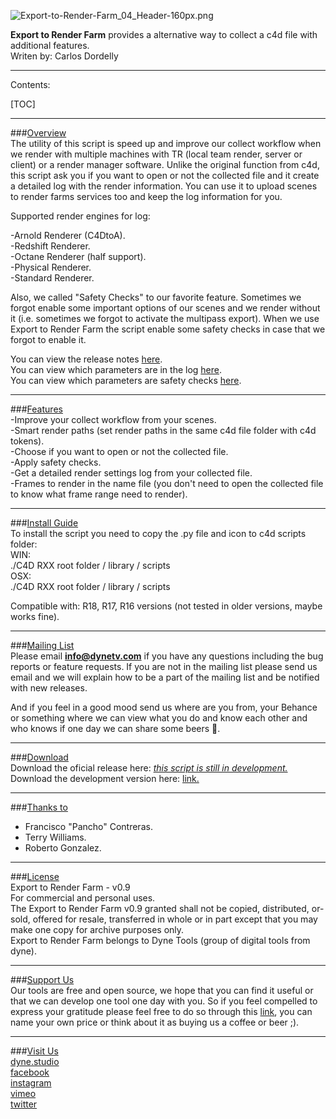 ![Export-to-Render-Farm_04_Header-160px.png](https://bitbucket.org/repo/gk78rnE/images/1495520629-Export-to-Render-Farm_04_Header-160px.png)

**Export to Render Farm** provides a alternative way to collect a c4d file with additional features.   
Writen by: Carlos Dordelly

----------------

Contents:    
       
[TOC]

----------------

###[Overview](https://bitbucket.org/dynestudio/c4d-export-to-render-farm/wiki/Home#markdown-header-overview)   
The utility of this script is speed up and improve our collect workflow when we render with multiple machines with TR (local team render, server or client) or a render manager software. Unlike the original function from c4d, this script ask you if you want to open or not the collected file and it create a detailed log with the render information. You can use it to upload scenes to render farms services too and keep the log information for you.   

Supported render engines for log:   

-Arnold Renderer (C4DtoA).   
-Redshift Renderer.  
-Octane Renderer (half support).  
-Physical Renderer.   
-Standard Renderer.   
 
Also, we called "Safety Checks" to our favorite feature. Sometimes we forgot enable some important options of our scenes and we render without it (i.e. sometimes we forgot to activate the multipass export). When we use Export to Render Farm the script enable some safety checks in case that we forgot to enable it.

You can view the release notes [here](https://bitbucket.org/dynestudio/c4d-export-to-render-farm/wiki/Release%20Notes).   
You can view which parameters are in the log [here](https://bitbucket.org/dynestudio/c4d-export-to-render-farm/wiki/Log%20Details).   
You can view which parameters are safety checks [here](https://bitbucket.org/dynestudio/c4d-export-to-render-farm/wiki/Safety%20Checks).   

----------------

###[Features](https://bitbucket.org/dynestudio/c4d-export-to-render-farm/wiki/Home#markdown-header-features)  
-Improve your collect workflow from your scenes.  
-Smart render paths (set render paths in the same c4d file folder with c4d tokens).   
-Choose if you want to open or not the collected file.   
-Apply safety checks.   
-Get a detailed render settings log from your collected file.   
-Frames to render in the name file (you don't need to open the collected file to know what frame range need to render).

----------------

###[Install Guide](https://bitbucket.org/dynestudio/c4d-export-to-render-farm/wiki/Home#markdown-header-install-guide)  
To install the script you need to copy the .py file and icon to c4d scripts folder:   
WIN:   
./C4D RXX root folder / library / scripts   
OSX:   
./C4D RXX root folder / library / scripts   


Compatible with: R18, R17, R16 versions (not tested in older versions, maybe works fine).   

----------------

###[Mailing List](https://bitbucket.org/dynestudio/c4d-export-to-render-farm/wiki/Home#markdown-header-mailing-list)   
Please email **info@dynetv.com** if you have any questions including the bug reports or feature requests. If you are not in the mailing list please send us email and we will explain how to be a part of the mailing list and be notified with new releases.   

And if you feel in a good mood send us where are you from, your Behance or something where we can view what you do and know each other and who knows if one day we can share some beers :beers:.   

----------------

###[Download](https://bitbucket.org/dynestudio/c4d-export-to-render-farm/wiki/Home#markdown-header-download)   
Download the oficial release here: [*this script is still in development.*](https://bitbucket.org/dynestudio/c4d-export-to-render-farm/downloads/)   
Download the development version here: [link.](https://bitbucket.org/dynestudio/c4d-export-to-render-farm/downloads/)   

----------------

###[Thanks to](https://bitbucket.org/dynestudio/c4d-export-to-render-farm/wiki/Home#markdown-header-thanks-to)   
* Francisco "Pancho" Contreras.
* Terry Williams.
* Roberto Gonzalez.

----------------

###[License](https://bitbucket.org/dynestudio/c4d-export-to-render-farm/wiki/Home#markdown-header-license)   
Export to Render Farm - v0.9   
For commercial and personal uses.   
The Export to Render Farm v0.9 granted shall not be copied, distributed, or-sold, offered for resale, transferred in whole or in part except that you may make one copy for archive purposes only.   
Export to Render Farm belongs to Dyne Tools (group of digital tools from dyne).   

----------------

###[Support Us](https://bitbucket.org/dynestudio/dyne-tools-read-first/wiki/Home#markdown-header-download)   
Our tools are free and open source, we hope that you can find it useful or that we can develop one tool one day with you. So if you feel compelled to express your gratitude please feel free to do so through this [link](https://www.paypal.me/cdordelly), you can name your own price or think about it as buying us a coffee or beer ;). 

----------------

###[Visit Us](https://bitbucket.org/dynestudio/c4d-export-to-render-farm/wiki/Home#markdown-header-visit-us)   
[dyne.studio](http://dyne.studio/)   
[facebook](https://www.facebook.com/dyne.estudio/)   
[instagram](https://www.instagram.com/dyne.estudio/)   
[vimeo](https://vimeo.com/dynestudio)   
[twitter](https://twitter.com/dynestudio)
